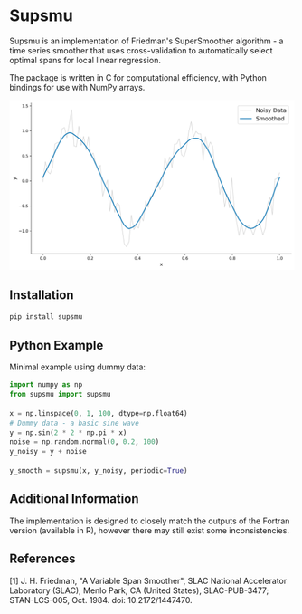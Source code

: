 # Supsmu

Supsmu is an implementation of Friedman's SuperSmoother algorithm - a time series smoother that uses
cross-validation to automatically select optimal spans for local linear regression.

The package is written in C for computational efficiency, with Python bindings for use with NumPy arrays.

![A comparison of noisy data and its smoothed version using Supsmu](assets/smoothing_comparison.png "Smoothing Comparison")

## Installation

```sh
pip install supsmu
```

## Python Example
Minimal example using dummy data:

```Python
import numpy as np
from supsmu import supsmu

x = np.linspace(0, 1, 100, dtype=np.float64)
# Dummy data - a basic sine wave
y = np.sin(2 * 2 * np.pi * x)
noise = np.random.normal(0, 0.2, 100)
y_noisy = y + noise

y_smooth = supsmu(x, y_noisy, periodic=True)
```

## Additional Information
The implementation is designed to closely match the outputs of the Fortran version (available in R),
however there may still exist some inconsistencies.


## References
[1] J. H. Friedman, "A Variable Span Smoother", SLAC National Accelerator Laboratory (SLAC),
Menlo Park, CA (United States), SLAC-PUB-3477; STAN-LCS-005, Oct. 1984. doi: 10.2172/1447470.
